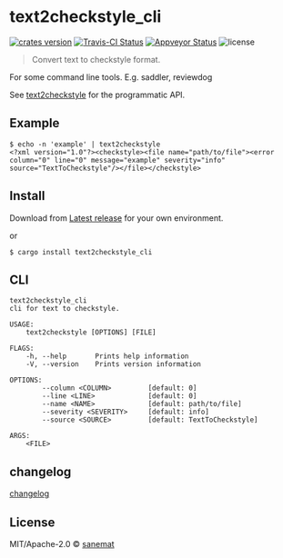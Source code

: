 # text2checkstyle_cli

[![crates version][crates-image]][crates-url] [![Travis-CI Status][travis-image]][travis-url] [![Appveyor Status][appveyor-image]][appveyor-url] ![license][license-image]

> Convert text to checkstyle format.

For some command line tools. E.g. saddler, reviewdog

See [text2checkstyle](https://github.com/packsaddle/rust-text2checkstyle) for the programmatic API.

## Example

```
$ echo -n 'example' | text2checkstyle
<?xml version="1.0"?><checkstyle><file name="path/to/file"><error column="0" line="0" message="example" severity="info" source="TextToCheckstyle"/></file></checkstyle>
```


## Install

Download from [Latest release](https://github.com/packsaddle/rust-text2checkstyle_cli/releases/latest) for your own environment.

or

```
$ cargo install text2checkstyle_cli
```

## CLI

```
text2checkstyle_cli
cli for text to checkstyle.

USAGE:
    text2checkstyle [OPTIONS] [FILE]

FLAGS:
    -h, --help       Prints help information
    -V, --version    Prints version information

OPTIONS:
        --column <COLUMN>         [default: 0]
        --line <LINE>             [default: 0]
        --name <NAME>             [default: path/to/file]
        --severity <SEVERITY>     [default: info]
        --source <SOURCE>         [default: TextToCheckstyle]

ARGS:
    <FILE>
```

## changelog

[changelog](./changelog.md)

## License

MIT/Apache-2.0 © [sanemat](http://sane.jp)


[travis-url]: https://travis-ci.org/packsaddle/rust-text2checkstyle_cli
[travis-image]: https://img.shields.io/travis/packsaddle/rust-text2checkstyle_cli/master.svg?style=flat-square&label=travis
[appveyor-url]: https://ci.appveyor.com/project/sanemat/rust-text2checkstyle-cli/branch/master
[appveyor-image]: https://img.shields.io/appveyor/ci/sanemat/rust-text2checkstyle-cli/master.svg?style=flat-square&label=appveyor
[crates-url]: https://crates.io/crates/text2checkstyle_cli
[crates-image]: https://img.shields.io/crates/v/text2checkstyle_cli.svg?style=flat-square
[license-image]: https://img.shields.io/crates/l/text2checkstyle_cli.svg?style=flat-square
